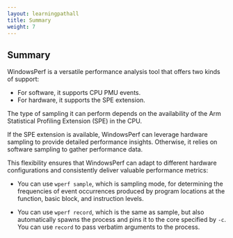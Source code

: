 ```yaml
---
layout: learningpathall
title: Summary
weight: 7
---
```

## Summary

WindowsPerf is a versatile performance analysis tool that offers two kinds of support:

* For software, it supports CPU PMU events.
* For hardware, it supports the SPE extension. 

The type of sampling it can perform depends on the availability of the Arm Statistical Profiling Extension (SPE) in the CPU. 

If the SPE extension is available, WindowsPerf can leverage hardware sampling to provide detailed performance insights. Otherwise, it relies on software sampling to gather performance data. 

This flexibility ensures that WindowsPerf can adapt to different hardware configurations and consistently deliver valuable performance metrics:

* You can use `wperf sample`, which is sampling mode, for determining the frequencies of event occurrences produced by program locations at the function, basic block, and instruction levels.

* You can use `wperf record`, which is the same as sample, but also automatically spawns the process and pins it to the core specified by `-c`. You can use `record` to pass verbatim arguments to the process.
